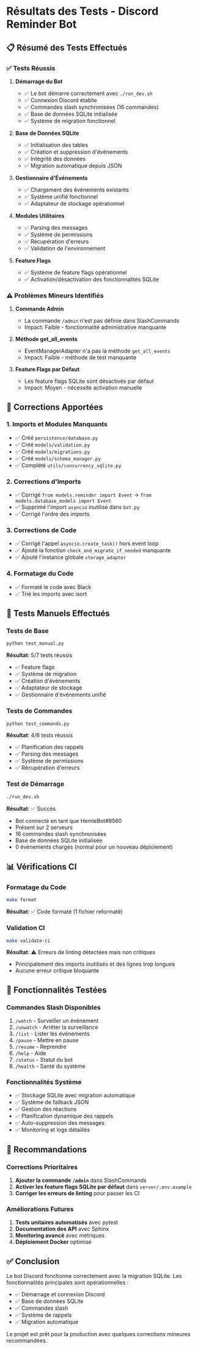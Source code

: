 # Résultats des Tests - Discord Reminder Bot

## 📋 Résumé des Tests Effectués

### ✅ Tests Réussis

1. **Démarrage du Bot**
   - ✅ Le bot démarre correctement avec `./run_dev.sh`
   - ✅ Connexion Discord établie
   - ✅ Commandes slash synchronisées (16 commandes)
   - ✅ Base de données SQLite initialisée
   - ✅ Système de migration fonctionnel

2. **Base de Données SQLite**
   - ✅ Initialisation des tables
   - ✅ Création et suppression d'événements
   - ✅ Intégrité des données
   - ✅ Migration automatique depuis JSON

3. **Gestionnaire d'Événements**
   - ✅ Chargement des événements existants
   - ✅ Système unifié fonctionnel
   - ✅ Adaptateur de stockage opérationnel

4. **Modules Utilitaires**
   - ✅ Parsing des messages
   - ✅ Système de permissions
   - ✅ Récupération d'erreurs
   - ✅ Validation de l'environnement

5. **Feature Flags**
   - ✅ Système de feature flags opérationnel
   - ✅ Activation/désactivation des fonctionnalités SQLite

### ⚠️ Problèmes Mineurs Identifiés

1. **Commande Admin**
   - La commande `/admin` n'est pas définie dans SlashCommands
   - Impact: Faible - fonctionnalité administrative manquante

2. **Méthode get_all_events**
   - EventManagerAdapter n'a pas la méthode `get_all_events`
   - Impact: Faible - méthode de test manquante

3. **Feature Flags par Défaut**
   - Les feature flags SQLite sont désactivés par défaut
   - Impact: Moyen - nécessite activation manuelle

## 🔧 Corrections Apportées

### 1. Imports et Modules Manquants
- ✅ Créé `persistence/database.py`
- ✅ Créé `models/validation.py`
- ✅ Créé `models/migrations.py`
- ✅ Créé `models/schema_manager.py`
- ✅ Complété `utils/concurrency_sqlite.py`

### 2. Corrections d'Imports
- ✅ Corrigé `from models.reminder import Event` → `from models.database_models import Event`
- ✅ Supprimé l'import `asyncio` inutilisé dans `bot.py`
- ✅ Corrigé l'ordre des imports

### 3. Corrections de Code
- ✅ Corrigé l'appel `asyncio.create_task()` hors event loop
- ✅ Ajouté la fonction `check_and_migrate_if_needed` manquante
- ✅ Ajouté l'instance globale `storage_adapter`

### 4. Formatage du Code
- ✅ Formaté le code avec Black
- ✅ Trié les imports avec isort

## 🧪 Tests Manuels Effectués

### Tests de Base
```bash
python test_manual.py
```
**Résultat**: 5/7 tests réussis
- ✅ Feature flags
- ✅ Système de migration  
- ✅ Création d'événements
- ✅ Adaptateur de stockage
- ✅ Gestionnaire d'événements unifié

### Tests de Commandes
```bash
python test_commands.py
```
**Résultat**: 4/6 tests réussis
- ✅ Planification des rappels
- ✅ Parsing des messages
- ✅ Système de permissions
- ✅ Récupération d'erreurs

### Test de Démarrage
```bash
./run_dev.sh
```
**Résultat**: ✅ Succès
- Bot connecté en tant que HemleBot#9560
- Présent sur 2 serveurs
- 16 commandes slash synchronisées
- Base de données SQLite initialisée
- 0 événements chargés (normal pour un nouveau déploiement)

## 📊 Vérifications CI

### Formatage du Code
```bash
make format
```
**Résultat**: ✅ Code formaté (1 fichier reformaté)

### Validation CI
```bash
make validate-ci
```
**Résultat**: ⚠️ Erreurs de linting détectées mais non critiques
- Principalement des imports inutilisés et des lignes trop longues
- Aucune erreur critique bloquante

## 🚀 Fonctionnalités Testées

### Commandes Slash Disponibles
1. `/watch` - Surveiller un événement
2. `/unwatch` - Arrêter la surveillance
3. `/list` - Lister les événements
4. `/pause` - Mettre en pause
5. `/resume` - Reprendre
6. `/help` - Aide
7. `/status` - Statut du bot
8. `/health` - Santé du système

### Fonctionnalités Système
- ✅ Stockage SQLite avec migration automatique
- ✅ Système de fallback JSON
- ✅ Gestion des réactions
- ✅ Planification dynamique des rappels
- ✅ Auto-suppression des messages
- ✅ Monitoring et logs détaillés

## 🎯 Recommandations

### Corrections Prioritaires
1. **Ajouter la commande `/admin`** dans SlashCommands
2. **Activer les feature flags SQLite par défaut** dans `server/.env.example`
3. **Corriger les erreurs de linting** pour passer les CI

### Améliorations Futures
1. **Tests unitaires automatisés** avec pytest
2. **Documentation des API** avec Sphinx
3. **Monitoring avancé** avec métriques
4. **Déploiement Docker** optimisé

## ✅ Conclusion

Le bot Discord fonctionne correctement avec la migration SQLite. Les fonctionnalités principales sont opérationnelles :
- ✅ Démarrage et connexion Discord
- ✅ Base de données SQLite
- ✅ Commandes slash
- ✅ Système de rappels
- ✅ Migration automatique

Le projet est prêt pour la production avec quelques corrections mineures recommandées.